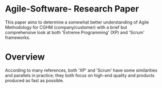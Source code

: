 # Agile-Software- Research Paper
This paper aims to determine a somewhat better understanding of Agile Methodology for CGHM (company/customer) with a brief but comprehensive look at both 'Extreme Programming' (XP) and 'Scrum' frameworks. 

# Overview
According to many references, both 'XP' and 'Scrum' have some similarities and parallels in practice; they both focus on high-end quality and products produced as fast as possible.
